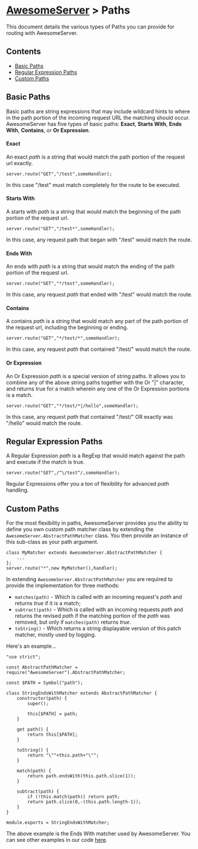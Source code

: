 # [AwesomeServer](../README.md) > Paths

This document details the various types of Paths you can provide for routing with AwesomeServer.

## Contents
 - [Basic Paths](#basic_paths)
 - [Regular Expression Paths](#regular_expression_paths)
 - [Custom Paths](#custom_paths)

## Basic Paths

Basic paths are string expressions that may include wildcard hints to where in the path portion of the incoming request URL the matching should occur.  AwesomeServer has five types of basic paths: **Exact**, **Starts With**, **Ends With**, **Contains**, or **Or Expression**.

#### Exact

An exact *path* is a string that would match the path portion of the request url exactly.

```
server.route("GET","/test",someHandler);
```

In this case "/test" must match completely for the route to be executed.

#### Starts With

A starts with *path* is a string that would match the beginning of the path portion of the request url.

```
server.route("GET","/test*",someHandler);
```

In this case, any request path that began with "/test" would match the route.

#### Ends With

An ends with *path* is a string that would match the ending of the path portion of the request url.

```
server.route("GET","*/test",someHandler);
```

In this case, any request *path* that ended with "/test" would match the route.

#### Contains

A contains *path* is a string that would match any part of the path portion of the request url, including the beginning or ending.

```
server.route("GET","*/test/*",someHandler);
```

In this case, any request *path* that contained "/test/" would match the route.

#### Or Expression

An Or Expression *path* is a special version of string paths. It allows you to combine any of the above string paths together with the Or "|" character, and returns true for a match wherein any one of the Or Expression portions is a match.

```
server.route("GET","*/test/*|/hello",someHandler);
```

In this case, any request *path* that contained "/test/" OR exactly was "/hello" would match the route.

## Regular Expression Paths

A Regular Expression *path* is a RegExp that would match against the path and execute if the match is true.

```
server.route("GET",/^\/test^/,someHandler);
```

Regular Expressions offer you a ton of flexibility for advanced *path* handling.

## Custom Paths

For the most flexibility in paths, AwesomeServer provides you the ability to define you own custom path matcher class by extending the `AwesomeServer.AbstractPathMatcher` class. You then provide an instance of this sub-class as your path argument.

```
class MyMatcher extends AwesomeServer.AbstractPathMatcher {
	...
};
server.route("*",new MyMatcher(),handler);
```

In extending `AwesomeServer.AbstractPathMatcher` you are required to provide the implementation for three methods:

- `matches(path)` - Which is called with an incoming request's *path* and returns *true* if it is a match;
- `subtract(path)` - Which is called with an incoming requests *path* and returns the revised *path* if the matching portion of the *path* was removed, but only if `matches(path)` returns *true*.
- `toString()` - Which returns a string displayable version of this patch matcher, mostly used by logging.

Here's an example...
```
"use strict";

const AbstractPathMatcher = require("AwesomeServer").AbstractPathMatcher;

const $PATH = Symbol("path");

class StringEndsWithMatcher extends AbstractPathMatcher {
	constructor(path) {
		super();

		this[$PATH] = path;
	}

	get path() {
		return this[$PATH];
	}

	toString() {
		return "\""+this.path+"\"";
	}

	match(path) {
		return path.endsWith(this.path.slice(1));
	}

	subtract(path) {
		if (!this.match(path)) return path;
		return path.slice(0,-(this.path.length-1));
	}
}

module.exports = StringEndsWithMatcher;
```

The above example is the Ends With matcher used by AwesomeServer. You can see other examples in our code [here](../src/matches).
